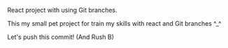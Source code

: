 React project with using Git branches. 

This my small pet project for train my skills with react and Git branches ^_^

Let's push this commit! (And Rush B) 
